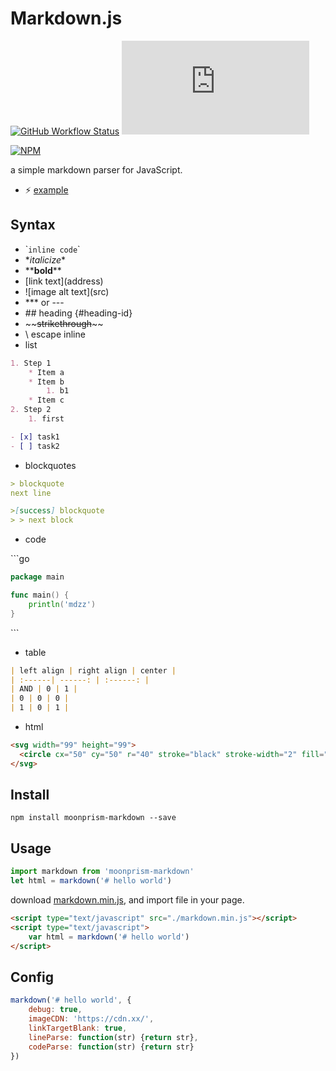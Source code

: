 # Markdown.js

[![GitHub Workflow Status](https://img.shields.io/github/workflow/status/moonprism/markdown.js/ci?style=flat-square)](https://github.com/moonprism/markdown.js/actions?query=workflow%3Aci) [![GitHub file gzip size in bytes](http://img.badgesize.io/moonprism/markdown.js/master/dist/markdown.min.js?compression=gzip&style=flat-square&color=blue)](https://github.com/moonprism/markdown.js/blob/master/dist/markdown.min.js)

[![NPM](https://nodei.co/npm/moonprism-markdown.png)](https://nodei.co/npm/moonprism-markdown/)

a simple markdown parser for JavaScript.

* ⚡ [example](https://moonprism.github.io/markdown.js/)

## Syntax

* \``inline code`\`
* \**italicize*\*
* \*\***bold**\*\*
* \[link text](address)
* \!\[image alt text](src)
* \*\*\* or ---
* \## heading {#heading-id}
* \~\~~~strikethrough~~\~\~
* \ escape inline
* list

```md
1. Step 1
    * Item a
    * Item b
        1. b1
    * Item c
2. Step 2
    1. first

- [x] task1
- [ ] task2
```

* blockquotes

```md
> blockquote
next line

>[success] blockquote
> > next block
```

* code

\```go
```go
package main

func main() {
    println('mdzz')
}
```
\```

* table

```md
| left align | right align | center |
| :------| ------: | :------: |
| AND | 0 | 1 |
| 0 | 0 | 0 |
| 1 | 0 | 1 |
```
* html

```html
<svg width="99" height="99">
  <circle cx="50" cy="50" r="40" stroke="black" stroke-width="2" fill="#d89cf6"/>
</svg>
```

## Install

```shell
npm install moonprism-markdown --save
```

## Usage

```js
import markdown from 'moonprism-markdown'
let html = markdown('# hello world')
```

download [markdown.min.js](https://moonprism.github.io/markdown.js/markdown.min.js), and import file in your page.

```html
<script type="text/javascript" src="./markdown.min.js"></script>
<script type="text/javascript">
    var html = markdown('# hello world')
</script>
```

## Config

```js
markdown('# hello world', {
    debug: true,
    imageCDN: 'https://cdn.xx/',
    linkTargetBlank: true,
    lineParse: function(str) {return str},
    codeParse: function(str) {return str}
})
```